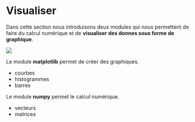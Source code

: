 # Visualiser

Dans cette section nous introduisons deux modules qui nous permettent de faire du calcul numérique et de **visualiser des donnes sous forme de graphique**.

![](sincos.gif)

Le module **matplotlib** permet de créer des graphiques.

- courbes
- histogrammes
- barres

Le module **numpy** permet le calcul numérique.

- vecteurs
- matrices

 
